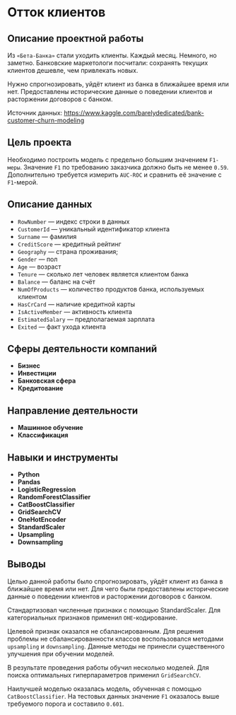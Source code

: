 # Отток клиентов

## Описание проектной работы

Из `«Бета-Банка»` стали уходить клиенты. Каждый месяц. Немного, но заметно. Банковские маркетологи посчитали: сохранять текущих клиентов дешевле, чем привлекать новых.

Нужно спрогнозировать, уйдёт клиент из банка в ближайшее время или нет. Предоставлены исторические данные о поведении клиентов и расторжении договоров с банком.

Источник данных: https://www.kaggle.com/barelydedicated/bank-customer-churn-modeling

## Цель проекта

Необходимо построить модель с предельно большим значением `F1-меры`. Значение `F1` по требованию заказчика должно быть не менее `0.59`. Дополнительно требуется измерить `AUC-ROC` и сравнить её значение с `F1`-мерой.

## Описание данных

   - `RowNumber` — индекс строки в данных
   - `CustomerId` — уникальный идентификатор клиента
   - `Surname` — фамилия
   - `CreditScore` — кредитный рейтинг
   - `Geography` — страна проживания;
   - `Gender` — пол
   - `Age` — возраст
   - `Tenure` — сколько лет человек является клиентом банка
   - `Balance` — баланс на счёт
   - `NumOfProducts` — количество продуктов банка, используемых клиентом
   - `HasCrCard` — наличие кредитной карты
   - `IsActiveMember` — активность клиента
   - `EstimatedSalary` — предполагаемая зарплата
   - `Exited` — факт ухода клиента

## Сферы деятельности компаний

- **Бизнес**
- **Инвестиции**
- **Банковская сфера**
- **Кредитование**

## Направление деятельности

- **Машинное обучение**
- **Классификация**

## Навыки и инструменты

- **Python**
- **Pandas**
- **LogisticRegression**
- **RandomForestClassifier**
- **CatBoostClassifier**
- **GridSearchCV**
- **OneHotEncoder**
- **StandardScaler**
- **Upsampling**
- **Downsampling**

## Выводы

Целью данной работы было спрогнозировать, уйдёт клиент из банка в ближайшее время или нет. Для чего были предоставлены исторические данные о поведении клиентов и расторжении договоров с банком. 

Стандартизовал численные признаки с помощью StandardScaler. Для категориальных признаков применил `OHE`-кодирование. 

Целевой признак оказался не сбалансированным. Для решения проблемы не сбалансированности классов воспользовался методами `upsampling` и `downsampling`. Данные методы не принесли существенного улучшения при обучении моделей.

В результате проведения работы обучил несколько моделей. Для поиска оптимальных гиперпараметров применил `GridSearchCV`. 

Наилучшей моделью оказалась модель, обученная с помощью `CatBoostClassifier`. На тестовых данных значение `F1` оказалось выше требуемого порога и составило `0.601`.

